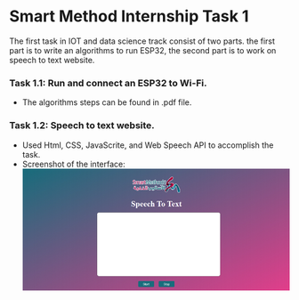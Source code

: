 # Smart Method Internship Task 1

The first task in IOT and data science track consist of two parts.
the first part is to write an algorithms to run ESP32, the second part is to work on speech to text website.

### Task 1.1: Run and connect an ESP32 to Wi-Fi.
- The algorithms steps can be found in .pdf file. 

### Task 1.2: Speech to text website.
- Used Html, CSS, JavaScrite, and Web Speech API to accomplish the task.
- Screenshot of the interface:
![](image.png)






